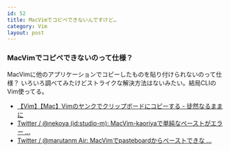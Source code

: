 ```yaml
---
id: 52
title: MacVimでコピペできないんですけど…
category: Vim
layout: post
---
```


### MacVimでコピペできないのって仕様？

MacVimに他のアプリケーションでコピーしたものを貼り付けられないのって仕様？ いろいろ調べてみたけどストライクな解決方法はないみたい。結局CLIのVim使ってる。

* [【Vim】【Mac】Vimのヤンクでクリップボードにコピーする - 徒然なるままに](http://d.hatena.ne.jp/sea_mountain/20110421/1303362772 "【Vim】【Mac】Vimのヤンクでクリップボードにコピーする - 徒然なるままに")
* [Twitter / @nekoya (id:studio-m): MacVim-kaoriyaで単純なペーストがエラー ...](http://twitter.com/#!/nekoya/status/2647362030 "Twitter / @nekoya (id:studio-m): MacVim-kaoriyaで単純なペーストがエラー ...")
* [Twitter / @marutanm Air: MacVimでpasteboardからペーストできな ...](http://twitter.com/#!/marutanm/statuses/51557561425592320 "Twitter / @marutanm Air: MacVimでpasteboardからペーストできな ...")
